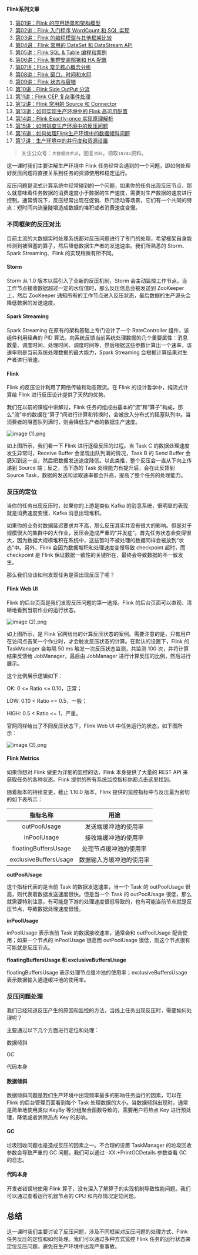 ####  Flink系列文章

1. [第01讲：Flink 的应用场景和架构模型](https://www.ikeguang.com/?p=1976)
2. [第02讲：Flink 入门程序 WordCount 和 SQL 实现](https://www.ikeguang.com/?p=1977)
3. [第03讲：Flink 的编程模型与其他框架比较](https://www.ikeguang.com/?p=1978)
4. [第04讲：Flink 常用的 DataSet 和 DataStream API](https://www.ikeguang.com/?p=1982)
5. [第05讲：Flink SQL & Table 编程和案例](https://www.ikeguang.com/?p=1983)
6. [第06讲：Flink 集群安装部署和 HA 配置](https://www.ikeguang.com/?p=1985)
7. [第07讲：Flink 常见核心概念分析](https://www.ikeguang.com/?p=1986)
8. [第08讲：Flink 窗口、时间和水印](https://www.ikeguang.com/?p=1987)
9. [第09讲：Flink 状态与容错](https://www.ikeguang.com/?p=1988)
10. [第10讲：Flink Side OutPut 分流](https://www.ikeguang.com/?p=1991)
11. [第11讲：Flink CEP 复杂事件处理](https://www.ikeguang.com/?p=1992)
12. [第12讲：Flink 常用的 Source 和 Connector](https://www.ikeguang.com/?p=1993)
13. [第13讲：如何实现生产环境中的 Flink 高可用配置](https://www.ikeguang.com/?p=1994)
14. [第14讲：Flink Exactly-once 实现原理解析](https://www.ikeguang.com/?p=1995)
15. [第15讲：如何排查生产环境中的反压问题](https://www.ikeguang.com/?p=1998)
16. [第16讲：如何处理Flink生产环境中的数据倾斜问题](https://www.ikeguang.com/?p=1999)
17. [第17讲：生产环境中的并行度和资源设置](https://www.ikeguang.com/?p=2000)



> 关注公众号：`大数据技术派`，回复`资料`，领取`1024G`资料。

这一课时我们主要讲解生产环境中 Flink 任务经常会遇到的一个问题，即如何处理好反压问题将直接关系到任务的资源使用和稳定运行。

反压问题是流式计算系统中经常碰到的一个问题，如果你的任务出现反压节点，那么就意味着任务数据的消费速度小于数据的生产速度，需要对生产数据的速度进行控制。通常情况下，反压经常出现在促销、热门活动等场景，它们有一个共同的特点：短时间内流量陡增造成数据的堆积或者消费速度变慢。

### 不同框架的反压对比

目前主流的大数据实时处理系统都对反压问题进行了专门的处理，希望框架自身能检测到被阻塞的算子，然后降低数据生产者的发送速率。我们所熟悉的 Storm、Spark Streaming、Flink 的实现稍微有所不同。

#### Storm

Storm 从 1.0 版本以后引入了全新的反压机制，Storm 会主动监控工作节点。当工作节点接收数据超过一定的水位值时，那么反压信息会被发送到 ZooKeeper 上，然后 ZooKeeper 通知所有的工作节点进入反压状态，最后数据的生产源头会降低数据的发送速度。

#### Spark Streaming
Spark Streaming 在原有的架构基础上专门设计了一个 RateController 组件，该组件利用经典的 PID 算法。向系统反馈当前系统处理数据的几个重要属性：消息数量、调度时间、处理时间、调度时间等，然后根据这些参数计算出一个速率，该速率则是当前系统处理数据的最大能力，Spark Streaming 会根据计算结果对生产者进行限速。

#### Flink

Flink 的反压设计利用了网络传输和动态限流。在 Flink 的设计哲学中，纯流式计算给 Flink 进行反压设计提供了天然的优势。

我们在以前的课程中讲解过，Flink 任务的组成由基本的“流”和“算子”构成，那么“流”中的数据在“算子”间进行计算和转换时，会被放入分布式的阻塞队列中。当消费者的阻塞队列满时，则会降低生产者的数据生产速度。

![image (1).png](https://kingcall.oss-cn-hangzhou.aliyuncs.com/blog/img/Ciqc1F7YtaiAJ7zwAAFMnOgeRdg473.png)

如上图所示，我们看一下 Flink 进行逐级反压的过程。当 Task C 的数据处理速度发生异常时，Receive Buffer 会呈现出队列满的情况，Task B 的 Send Buffer 会感知到这一点，然后把数据发送速度降低。以此类推，整个反压会一直从下向上传递到 Source 端；反之，当下游的 Task 处理能力有提升后，会在此反馈到 Source Task，数据的发送和读取速率都会升高，提高了整个任务的处理能力。

### 反压的定位
当你的任务出现反压时，如果你的上游是类似 Kafka 的消息系统，很明显的表现就是消费速度变慢，Kafka 消息出现堆积。

如果你的业务对数据延迟要求并不高，那么反压其实并没有很大的影响。但是对于规模很大的集群中的大作业，反压会造成严重的“并发症”。首先任务状态会变得很大，因为数据大规模堆积在系统中，这些暂时不被处理的数据同样会被放到“状态”中。另外，Flink 会因为数据堆积和处理速度变慢导致 checkpoint 超时，而 checkpoint 是 Flink 保证数据一致性的关键所在，最终会导致数据的不一致发生。

那么我们应该如何发现任务是否出现反压了呢？

#### Flink Web UI
Flink 的后台页面是我们发现反压问题的第一选择。Flink 的后台页面可以直观、清晰地看到当前作业的运行状态。

![image (2).png](https://kingcall.oss-cn-hangzhou.aliyuncs.com/blog/img/Ciqc1F7YtbKAby34AABPiATLoH8294.png)

如上图所示，是 Flink 官网给出的计算反压状态的案例。需要注意的是，只有用户在访问点击某一个作业时，才会触发反压状态的计算。在默认的设置下，Flink 的 TaskManager 会每隔 50 ms 触发一次反压状态监测，共监测 100 次，并将计算结果反馈给 JobManager，最后由 JobManager 进行计算反压的比例，然后进行展示。

这个比例展示逻辑如下：

OK: 0 <= Ratio <= 0.10，正常；

LOW: 0.10 < Ratio <= 0.5，一般；

HIGH: 0.5 < Ratio <= 1，严重。

官网同样给出了不同反压状态下，Flink Web UI 中任务运行的状态，如下图所示：

![image (3).png](https://kingcall.oss-cn-hangzhou.aliyuncs.com/blog/img/CgqCHl7YtcaAYPnRAAEc0KmUeg0180.png)



#### Flink Metrics

如果你想对 Flink 做更为详细的监控的话，Flink 本身提供了大量的 REST API 来获取任务的各种状态。Flink 提供的所有系统监控指标你都点击这里找到。

随着版本的持续变更，截止 1.10.0 版本，Flink 提供的监控指标中与反压最为密切的如下表所示：

<table data-nodeid="25300">
<thead data-nodeid="25301">
<tr data-nodeid="25302">
<th align="center" data-org-content="**指标名称**" data-nodeid="25304"><strong data-nodeid="25422">指标名称</strong></th>
<th align="center" data-org-content="**用途**" data-nodeid="25305"><strong data-nodeid="25426">用途</strong></th>
</tr>
</thead>
<tbody data-nodeid="25308">
<tr data-nodeid="25309">
<td align="center" data-org-content="outPoolUsage" data-nodeid="25310">outPoolUsage</td>
<td align="center" data-org-content="发送端缓冲池的使用率" data-nodeid="25311">发送端缓冲池的使用率</td>
</tr>
<tr data-nodeid="25312">
<td align="center" data-org-content="inPoolUsage" data-nodeid="25313">inPoolUsage</td>
<td align="center" data-org-content="接收端缓冲池的使用率" data-nodeid="25314">接收端缓冲池的使用率</td>
</tr>
<tr data-nodeid="25315">
<td align="center" data-org-content="floatingBuffersUsage" data-nodeid="25316">floatingBuffersUsage</td>
<td align="center" data-org-content="处理节点缓冲池的使用率" data-nodeid="25317">处理节点缓冲池的使用率</td>
</tr>
<tr data-nodeid="25318">
<td align="center" data-org-content="exclusiveBuffersUsage" data-nodeid="25319">exclusiveBuffersUsage</td>
<td align="center" data-org-content="数据输入方缓冲池的使用率" data-nodeid="25320">数据输入方缓冲池的使用率</td>
</tr>
</tbody>
</table>

**outPoolUsage**

这个指标代表的是当前 Task 的数据发送速率，当一个 Task 的 outPoolUsage 很高，则代表着数据发送速度很快。但是当一个 Task 的 outPoolUsage 很低，那么就需要特别注意，有可能是下游的处理速度很低导致的，也有可能当前节点就是反压节点，导致数据处理速度很慢。

**inPoolUsage**

inPoolUsage 表示当前 Task 的数据接收速率，通常会和 outPoolUsage 配合使用；如果一个节点的 inPoolUsage 很高而 outPoolUsage 很低，则这个节点很有可能就是反压节点。

**floatingBuffersUsage 和 exclusiveBuffersUsage**

floatingBuffersUsage 表示处理节点缓冲池的使用率；exclusiveBuffersUsage 表示数据输入通道缓冲池的使用率。



### 反压问题处理
我们已经知道反压产生的原因和监控的方法，当线上任务出现反压时，需要如何处理呢？

主要通过以下几个方面进行定位和处理：

数据倾斜

GC

代码本身

#### 数据倾斜
数据倾斜问题是我们生产环境中出现频率最多的影响任务运行的因素，可以在 Flink 的后台管理页面看到每个 Task 处理数据的大小。当数据倾斜出现时，通常是简单地使用类似 KeyBy 等分组聚合函数导致的，需要用户将热点 Key 进行预处理，降低或者消除热点 Key 的影响。

#### GC
垃圾回收问题也是造成反压的因素之一。不合理的设置 TaskManager 的垃圾回收参数会导致严重的 GC 问题，我们可以通过 -XX:+PrintGCDetails 参数查看 GC 的日志。

#### 代码本身
开发者错误地使用 Flink 算子，没有深入了解算子的实现机制导致性能问题。我们可以通过查看运行机器节点的 CPU 和内存情况定位问题。

## 总结
这一课时我们主要讨论了反压问题，涉及不同框架对反压问题的处理方式、Flink 任务反压的定位和如何处理。我们可以通过多种方式监控 Flink 任务的运行状态来定位反压问题，避免在生产环境中出现严重事故。


